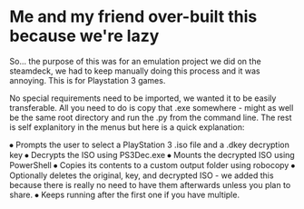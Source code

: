 # Me and my friend over-built this because we're lazy
So... the purpose of this was for an emulation project we did on the steamdeck, we had to keep manually doing this process and it was annoying. This is for Playstation 3 games. 

No special requirements need to be imported, we wanted it to be easily transferable. All you need to do is copy that .exe somewhere - might as well be the same root directory and run the .py from the command line. The rest is self explanitory in the menus but here is a quick explanation: 

⦁	    Prompts the user to select a PlayStation 3 .iso file and a .dkey decryption key
⦁	    Decrypts the ISO using PS3Dec.exe
⦁	    Mounts the decrypted ISO using PowerShell
⦁	    Copies its contents to a custom output folder using robocopy
⦁	    Optionally deletes the original, key, and decrypted ISO - we added this because there is really no need to have them afterwards unless you plan to share.
⦁	    Keeps running after the first one if you have multiple. 
